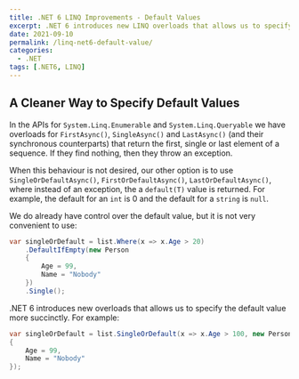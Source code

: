 ```yaml
---
title: .NET 6 LINQ Improvements - Default Values
excerpt: .NET 6 introduces new LINQ overloads that allows us to specify default values more succinctly.
date: 2021-09-10
permalink: /linq-net6-default-value/
categories:
  - .NET
tags: [.NET6, LINQ]
---
```


## A Cleaner Way to Specify Default Values

In the APIs for `System.Linq.Enumerable` and `System.Linq.Queryable` we have overloads for `FirstAsync()`, `SingleAsync()` and `LastAsync()` (and their synchronous counterparts) that return the first, single or last element of a sequence. If they find nothing, then they throw an exception.

When this behaviour is not desired, our other option is to use `SingleOrDefaultAsync()`, `FirstOrDefaultAsync()`, `LastOrDefaultAsync()`, where instead of an exception, the a `default(T)` value is returned. For example, the default for an `int` is 0 and the default for a `string` is `null`.

We do already have control over the default value, but it is not very convenient to use:

```csharp
var singleOrDefault = list.Where(x => x.Age > 20)
    .DefaultIfEmpty(new Person
    {
        Age = 99,
        Name = "Nobody"
    })
    .Single();
```

.NET 6 introduces new overloads that allows us to specify the default value more succinctly. For example:

```csharp
var singleOrDefault = list.SingleOrDefault(x => x.Age > 100, new Person
{
    Age = 99,
    Name = "Nobody"
});
```

